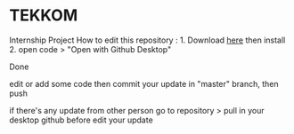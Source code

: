 # TEKKOM

   Internship Project
    How to edit this repository :
        1. Download [here](https://github.com/facebook/create-react-app) then install
        2. open code > "Open with Github Desktop"

 Done
    
edit or add some code then commit your update in "master" branch, then push

if there's any update from other person go to repository > pull in your desktop github before edit your update
